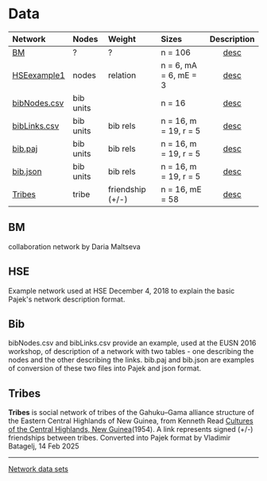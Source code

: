 # Data

| Network | Nodes    | Weight    |  Sizes | Description |
| :---         |     :---       |     :---       |     :---       |      :---:   |
| [BM](https://raw.githubusercontent.com/bavla/Rnet/refs/heads/master/data/BM.net)   | ?    | ? | n =  106   |  [desc](https://github.com/bavla/Rnet/blob/master/data/README.md#bm)     |
| [HSEexample1](https://raw.githubusercontent.com/bavla/Rnet/refs/heads/master/data/HSEexample1.net)   | nodes    | relation | n = 6, mA = 6, mE = 3      | [desc](https://github.com/bavla/Rnet/blob/master/data/README.md#hse)     |
| [bibNodes.csv](https://raw.githubusercontent.com/bavla/Rnet/refs/heads/master/data/bibNodes.csv)   | bib units    |     | n = 16   | [desc](https://github.com/bavla/Rnet/blob/master/data/README.md#bib)     |
| [bibLinks.csv](https://raw.githubusercontent.com/bavla/Rnet/refs/heads/master/data/bibLinks.csv)   | bib units    | bib rels    | n = 16, m = 19, r = 5      | [desc](https://github.com/bavla/Rnet/blob/master/data/README.md#bib)     |
| [bib.paj](https://raw.githubusercontent.com/bavla/Rnet/refs/heads/master/data/bib.paj)   | bib units    | bib rels    | n = 16, m = 19, r = 5     | [desc](https://github.com/bavla/Rnet/blob/master/data/README.md#bib)     |
| [bib.json](https://raw.githubusercontent.com/bavla/Rnet/refs/heads/master/data/bib.json)   | bib units    | bib rels    | n = 16, m = 19, r = 5     | [desc](https://github.com/bavla/Rnet/blob/master/data/README.md#bib)     |
| [Tribes](https://raw.githubusercontent.com/bavla/Rnet/refs/heads/master/data/tribes.net)   | tribe    | friendship (+/-)    | n = 16, mE = 58     | [desc](https://github.com/bavla/Rnet/blob/master/data/README.md#tribes)     |

  

  
  

## BM

collaboration network by Daria Maltseva

## HSE

Example network used at HSE December 4, 2018 to explain the basic Pajek's network description format.

## Bib

bibNodes.csv and bibLinks.csv provide an example, used at the EUSN 2016 workshop, of description of a network with two tables - one describing the nodes and the other describing the links.
bib.paj and bib.json are examples of conversion of these two files into Pajek and json format.
 
## Tribes

**Tribes** is social network of tribes of the Gahuku–Gama alliance structure of the Eastern Central Highlands of New Guinea, from Kenneth Read [Cultures of the Central Highlands, New Guinea](https://www.jstor.org/stable/pdf/3629074.pdf)(1954). A link represents signed (+/-) friendships between tribes. Converted into Pajek format by Vladimir Batagelj, 14 Feb 2025



  <hr>

  [Network data sets](https://github.com/bavla/Nets/tree/master/data/README.md)

